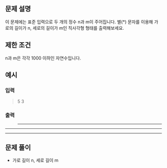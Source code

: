## 문제 설명

이 문제에는 표준 입력으로 두 개의 정수 n과 m이 주어집니다.
별(\*) 문자를 이용해 가로의 길이가 n, 세로의 길이가 m인 직사각형 형태를 출력해보세요.

## 제한 조건

n과 m은 각각 1000 이하인 자연수입니다.

## 예시

### 입력

> 5 3

### 출력

> ---

---

---

## 문제 풀이

- 가로 길이 n, 세로 길이 m
